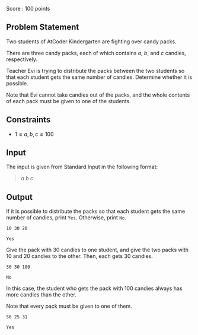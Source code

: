 Score : $100$ points

## Problem Statement

Two students of AtCoder Kindergarten are fighting over candy packs.

There are three candy packs, each of which contains $a$, $b$, and $c$ candies, respectively.

Teacher Evi is trying to distribute the packs between the two students so that each student gets the same number of candies. Determine whether it is possible.

Note that Evi cannot take candies out of the packs, and the whole contents of each pack must be given to one of the students.

## Constraints

- $1 \leq a, b, c \leq 100$

## Input

The input is given from Standard Input in the following format:

> $a$ $b$ $c$

## Output

If it is possible to distribute the packs so that each student gets the same number of candies, print `Yes`. Otherwise, print `No`.

```input1
10 30 20
```

```output1
Yes
```

Give the pack with $30$ candies to one student, and give the two packs with $10$ and $20$ candies to the other. Then, each gets $30$ candies.

```input2
30 30 100
```

```output2
No
```

In this case, the student who gets the pack with $100$ candies always has more candies than the other.

Note that every pack must be given to one of them.

```input3
56 25 31
```

```output3
Yes
```